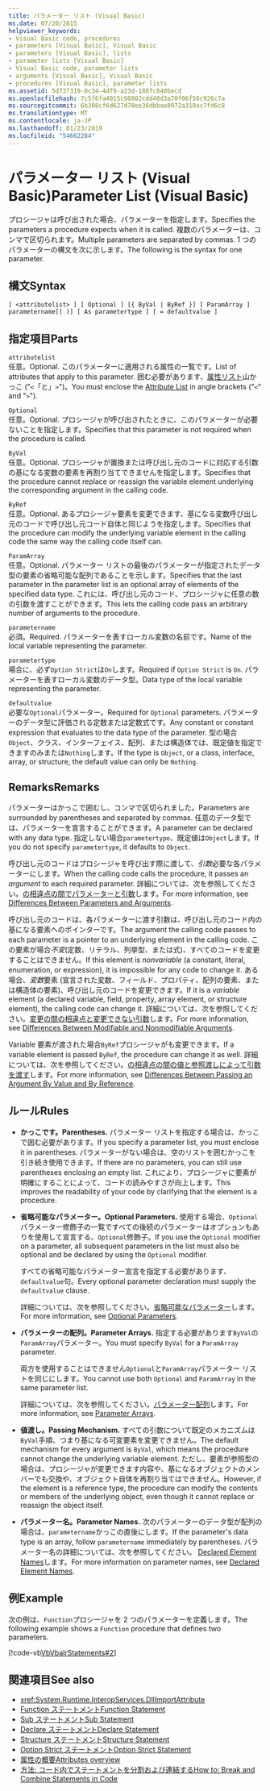 ```yaml
---
title: パラメーター リスト (Visual Basic)
ms.date: 07/20/2015
helpviewer_keywords:
- Visual Basic code, procedures
- parameters [Visual Basic], Visual Basic
- parameters [Visual Basic], lists
- parameter lists [Visual Basic]
- Visual Basic code, parameter lists
- arguments [Visual Basic], Visual Basic
- procedures [Visual Basic], parameter lists
ms.assetid: 5d737319-0c34-4df9-a23d-188fc840becd
ms.openlocfilehash: 7c5f6fa4015c90802cdd48d3a70f06f56c926c7a
ms.sourcegitcommit: 6b308cf6d627d78ee36dbbae8972a310ac7fd6c8
ms.translationtype: MT
ms.contentlocale: ja-JP
ms.lasthandoff: 01/23/2019
ms.locfileid: "54662284"
---
```

# <a name="parameter-list-visual-basic"></a><span data-ttu-id="dec09-102">パラメーター リスト (Visual Basic)</span><span class="sxs-lookup"><span data-stu-id="dec09-102">Parameter List (Visual Basic)</span></span>
<span data-ttu-id="dec09-103">プロシージャは呼び出された場合、パラメーターを指定します。</span><span class="sxs-lookup"><span data-stu-id="dec09-103">Specifies the parameters a procedure expects when it is called.</span></span> <span data-ttu-id="dec09-104">複数のパラメーターは、コンマで区切られます。</span><span class="sxs-lookup"><span data-stu-id="dec09-104">Multiple parameters are separated by commas.</span></span> <span data-ttu-id="dec09-105">1 つのパラメーターの構文を次に示します。</span><span class="sxs-lookup"><span data-stu-id="dec09-105">The following is the syntax for one parameter.</span></span>  
  
## <a name="syntax"></a><span data-ttu-id="dec09-106">構文</span><span class="sxs-lookup"><span data-stu-id="dec09-106">Syntax</span></span>  
  
```  
[ <attributelist> ] [ Optional ] [{ ByVal | ByRef }] [ ParamArray ]   
parametername[( )] [ As parametertype ] [ = defaultvalue ]  
```  
  
## <a name="parts"></a><span data-ttu-id="dec09-107">指定項目</span><span class="sxs-lookup"><span data-stu-id="dec09-107">Parts</span></span>  
 `attributelist`  
 <span data-ttu-id="dec09-108">任意。</span><span class="sxs-lookup"><span data-stu-id="dec09-108">Optional.</span></span> <span data-ttu-id="dec09-109">このパラメーターに適用される属性の一覧です。</span><span class="sxs-lookup"><span data-stu-id="dec09-109">List of attributes that apply to this parameter.</span></span> <span data-ttu-id="dec09-110">囲む必要があります、[属性リスト](../../../visual-basic/language-reference/statements/attribute-list.md)山かっこ ("`<`「と」`>`")。</span><span class="sxs-lookup"><span data-stu-id="dec09-110">You must enclose the [Attribute List](../../../visual-basic/language-reference/statements/attribute-list.md) in angle brackets ("`<`" and "`>`").</span></span>  
  
 `Optional`  
 <span data-ttu-id="dec09-111">任意。</span><span class="sxs-lookup"><span data-stu-id="dec09-111">Optional.</span></span> <span data-ttu-id="dec09-112">プロシージャが呼び出されたときに、このパラメーターが必要ないことを指定します。</span><span class="sxs-lookup"><span data-stu-id="dec09-112">Specifies that this parameter is not required when the procedure is called.</span></span>  
  
 `ByVal`  
 <span data-ttu-id="dec09-113">任意。</span><span class="sxs-lookup"><span data-stu-id="dec09-113">Optional.</span></span> <span data-ttu-id="dec09-114">プロシージャが置換または呼び出し元のコードに対応する引数の基になる変数の要素を再割り当てできませんを指定します。</span><span class="sxs-lookup"><span data-stu-id="dec09-114">Specifies that the procedure cannot replace or reassign the variable element underlying the corresponding argument in the calling code.</span></span>  
  
 `ByRef`  
 <span data-ttu-id="dec09-115">任意。</span><span class="sxs-lookup"><span data-stu-id="dec09-115">Optional.</span></span> <span data-ttu-id="dec09-116">あるプロシージャ要素を変更できます、基になる変数呼び出し元のコードで呼び出し元コード自体と同じようを指定します。</span><span class="sxs-lookup"><span data-stu-id="dec09-116">Specifies that the procedure can modify the underlying variable element in the calling code the same way the calling code itself can.</span></span>  
  
 `ParamArray`  
 <span data-ttu-id="dec09-117">任意。</span><span class="sxs-lookup"><span data-stu-id="dec09-117">Optional.</span></span> <span data-ttu-id="dec09-118">パラメーター リストの最後のパラメーターが指定されたデータ型の要素の省略可能な配列であることを示します。</span><span class="sxs-lookup"><span data-stu-id="dec09-118">Specifies that the last parameter in the parameter list is an optional array of elements of the specified data type.</span></span> <span data-ttu-id="dec09-119">これには、呼び出し元のコード、プロシージャに任意の数の引数を渡すことができます。</span><span class="sxs-lookup"><span data-stu-id="dec09-119">This lets the calling code pass an arbitrary number of arguments to the procedure.</span></span>  
  
 `parametername`  
 <span data-ttu-id="dec09-120">必須。</span><span class="sxs-lookup"><span data-stu-id="dec09-120">Required.</span></span> <span data-ttu-id="dec09-121">パラメーターを表すローカル変数の名前です。</span><span class="sxs-lookup"><span data-stu-id="dec09-121">Name of the local variable representing the parameter.</span></span>  
  
 `parametertype`  
 <span data-ttu-id="dec09-122">場合に、必ず`Option Strict`は`On`します。</span><span class="sxs-lookup"><span data-stu-id="dec09-122">Required if `Option Strict` is `On`.</span></span> <span data-ttu-id="dec09-123">パラメーターを表すローカル変数のデータ型。</span><span class="sxs-lookup"><span data-stu-id="dec09-123">Data type of the local variable representing the parameter.</span></span>  
  
 `defaultvalue`  
 <span data-ttu-id="dec09-124">必要な`Optional`パラメーター。</span><span class="sxs-lookup"><span data-stu-id="dec09-124">Required for `Optional` parameters.</span></span> <span data-ttu-id="dec09-125">パラメーターのデータ型に評価される定数または定数式です。</span><span class="sxs-lookup"><span data-stu-id="dec09-125">Any constant or constant expression that evaluates to the data type of the parameter.</span></span> <span data-ttu-id="dec09-126">型の場合`Object`、クラス、インターフェイス、配列、または構造体では、既定値を指定できますのみまたは`Nothing`します。</span><span class="sxs-lookup"><span data-stu-id="dec09-126">If the type is `Object`, or a class, interface, array, or structure, the default value can only be `Nothing`.</span></span>  
  
## <a name="remarks"></a><span data-ttu-id="dec09-127">Remarks</span><span class="sxs-lookup"><span data-stu-id="dec09-127">Remarks</span></span>  
 <span data-ttu-id="dec09-128">パラメーターはかっこで囲むし、コンマで区切られました。</span><span class="sxs-lookup"><span data-stu-id="dec09-128">Parameters are surrounded by parentheses and separated by commas.</span></span> <span data-ttu-id="dec09-129">任意のデータ型では、パラメーターを宣言することができます。</span><span class="sxs-lookup"><span data-stu-id="dec09-129">A parameter can be declared with any data type.</span></span> <span data-ttu-id="dec09-130">指定しない場合`parametertype`、既定値は`Object`します。</span><span class="sxs-lookup"><span data-stu-id="dec09-130">If you do not specify `parametertype`, it defaults to `Object`.</span></span>  
  
 <span data-ttu-id="dec09-131">呼び出し元のコードはプロシージャを呼び出す際に渡して、*引数*必要な各パラメーターにします。</span><span class="sxs-lookup"><span data-stu-id="dec09-131">When the calling code calls the procedure, it passes an *argument* to each required parameter.</span></span> <span data-ttu-id="dec09-132">詳細については、次を参照してください。[の相違点の間でパラメーターと引数](../../../visual-basic/programming-guide/language-features/procedures/differences-between-parameters-and-arguments.md)します。</span><span class="sxs-lookup"><span data-stu-id="dec09-132">For more information, see [Differences Between Parameters and Arguments](../../../visual-basic/programming-guide/language-features/procedures/differences-between-parameters-and-arguments.md).</span></span>  
  
 <span data-ttu-id="dec09-133">呼び出し元のコードは、各パラメーターに渡す引数は、呼び出し元のコード内の基になる要素へのポインターです。</span><span class="sxs-lookup"><span data-stu-id="dec09-133">The argument the calling code passes to each parameter is a pointer to an underlying element in the calling code.</span></span> <span data-ttu-id="dec09-134">この要素が場合*不変*(定数、リテラル、列挙型、または式)、すべてのコードを変更することはできません。</span><span class="sxs-lookup"><span data-stu-id="dec09-134">If this element is *nonvariable* (a constant, literal, enumeration, or expression), it is impossible for any code to change it.</span></span> <span data-ttu-id="dec09-135">ある場合、*変数*要素 (宣言された変数、フィールド、プロパティ、配列の要素、または構造体の要素)、呼び出し元のコードを変更できます。</span><span class="sxs-lookup"><span data-stu-id="dec09-135">If it is a *variable* element (a declared variable, field, property, array element, or structure element), the calling code can change it.</span></span> <span data-ttu-id="dec09-136">詳細については、次を参照してください。[変更の間の相違点と変更できない引数](../../../visual-basic/programming-guide/language-features/procedures/differences-between-modifiable-and-nonmodifiable-arguments.md)します。</span><span class="sxs-lookup"><span data-stu-id="dec09-136">For more information, see [Differences Between Modifiable and Nonmodifiable Arguments](../../../visual-basic/programming-guide/language-features/procedures/differences-between-modifiable-and-nonmodifiable-arguments.md).</span></span>  
  
 <span data-ttu-id="dec09-137">Variable 要素が渡された場合`ByRef`プロシージャがも変更できます。</span><span class="sxs-lookup"><span data-stu-id="dec09-137">If a variable element is passed `ByRef`, the procedure can change it as well.</span></span> <span data-ttu-id="dec09-138">詳細については、次を参照してください。[の相違点の間の値と参照渡しによって引数を渡す](../../../visual-basic/programming-guide/language-features/procedures/differences-between-passing-an-argument-by-value-and-by-reference.md)します。</span><span class="sxs-lookup"><span data-stu-id="dec09-138">For more information, see [Differences Between Passing an Argument By Value and By Reference](../../../visual-basic/programming-guide/language-features/procedures/differences-between-passing-an-argument-by-value-and-by-reference.md).</span></span>  
  
## <a name="rules"></a><span data-ttu-id="dec09-139">ルール</span><span class="sxs-lookup"><span data-stu-id="dec09-139">Rules</span></span>  
  
-   <span data-ttu-id="dec09-140">**かっこです。**</span><span class="sxs-lookup"><span data-stu-id="dec09-140">**Parentheses.**</span></span> <span data-ttu-id="dec09-141">パラメーター リストを指定する場合は、かっこで囲む必要があります。</span><span class="sxs-lookup"><span data-stu-id="dec09-141">If you specify a parameter list, you must enclose it in parentheses.</span></span> <span data-ttu-id="dec09-142">パラメーターがない場合は、空のリストを囲むかっこを引き続き使用できます。</span><span class="sxs-lookup"><span data-stu-id="dec09-142">If there are no parameters, you can still use parentheses enclosing an empty list.</span></span> <span data-ttu-id="dec09-143">これにより、プロシージャに要素が明確にすることによって、コードの読みやすさが向上します。</span><span class="sxs-lookup"><span data-stu-id="dec09-143">This improves the readability of your code by clarifying that the element is a procedure.</span></span>  
  
-   <span data-ttu-id="dec09-144">**省略可能なパラメーター。**</span><span class="sxs-lookup"><span data-stu-id="dec09-144">**Optional Parameters.**</span></span> <span data-ttu-id="dec09-145">使用する場合、`Optional`パラメーター修飾子の一覧ですべての後続のパラメーターはオプションもありを使用して宣言する、`Optional`修飾子。</span><span class="sxs-lookup"><span data-stu-id="dec09-145">If you use the `Optional` modifier on a parameter, all subsequent parameters in the list must also be optional and be declared by using the `Optional` modifier.</span></span>  
  
     <span data-ttu-id="dec09-146">すべての省略可能なパラメーター宣言を指定する必要があります、`defaultvalue`句。</span><span class="sxs-lookup"><span data-stu-id="dec09-146">Every optional parameter declaration must supply the `defaultvalue` clause.</span></span>  
  
     <span data-ttu-id="dec09-147">詳細については、次を参照してください。[省略可能なパラメーター](../../../visual-basic/programming-guide/language-features/procedures/optional-parameters.md)します。</span><span class="sxs-lookup"><span data-stu-id="dec09-147">For more information, see [Optional Parameters](../../../visual-basic/programming-guide/language-features/procedures/optional-parameters.md).</span></span>  
  
-   <span data-ttu-id="dec09-148">**パラメーターの配列。**</span><span class="sxs-lookup"><span data-stu-id="dec09-148">**Parameter Arrays.**</span></span> <span data-ttu-id="dec09-149">指定する必要があります`ByVal`の`ParamArray`パラメーター。</span><span class="sxs-lookup"><span data-stu-id="dec09-149">You must specify `ByVal` for a `ParamArray` parameter.</span></span>  
  
     <span data-ttu-id="dec09-150">両方を使用することはできません`Optional`と`ParamArray`パラメーター リストを同じにします。</span><span class="sxs-lookup"><span data-stu-id="dec09-150">You cannot use both `Optional` and `ParamArray` in the same parameter list.</span></span>  
  
     <span data-ttu-id="dec09-151">詳細については、次を参照してください。[パラメーター配列](../../../visual-basic/programming-guide/language-features/procedures/parameter-arrays.md)します。</span><span class="sxs-lookup"><span data-stu-id="dec09-151">For more information, see [Parameter Arrays](../../../visual-basic/programming-guide/language-features/procedures/parameter-arrays.md).</span></span>  
  
-   <span data-ttu-id="dec09-152">**値渡し。**</span><span class="sxs-lookup"><span data-stu-id="dec09-152">**Passing Mechanism.**</span></span> <span data-ttu-id="dec09-153">すべての引数について既定のメカニズムは`ByVal`手順、つまり基になる可変要素を変更できません。</span><span class="sxs-lookup"><span data-stu-id="dec09-153">The default mechanism for every argument is `ByVal`, which means the procedure cannot change the underlying variable element.</span></span> <span data-ttu-id="dec09-154">ただし、要素が参照型の場合は、プロシージャが変更できます内容や、基になるオブジェクトのメンバーでも交換や、オブジェクト自体を再割り当てはできません。</span><span class="sxs-lookup"><span data-stu-id="dec09-154">However, if the element is a reference type, the procedure can modify the contents or members of the underlying object, even though it cannot replace or reassign the object itself.</span></span>  
  
-   <span data-ttu-id="dec09-155">**パラメーター名。**</span><span class="sxs-lookup"><span data-stu-id="dec09-155">**Parameter Names.**</span></span> <span data-ttu-id="dec09-156">次のパラメーターのデータ型が配列の場合は、`parametername`かっこの直後にします。</span><span class="sxs-lookup"><span data-stu-id="dec09-156">If the parameter's data type is an array, follow `parametername` immediately by parentheses.</span></span> <span data-ttu-id="dec09-157">パラメーター名の詳細については、次を参照してください。 [Declared Element Names](../../../visual-basic/programming-guide/language-features/declared-elements/declared-element-names.md)します。</span><span class="sxs-lookup"><span data-stu-id="dec09-157">For more information on parameter names, see [Declared Element Names](../../../visual-basic/programming-guide/language-features/declared-elements/declared-element-names.md).</span></span>  
  
## <a name="example"></a><span data-ttu-id="dec09-158">例</span><span class="sxs-lookup"><span data-stu-id="dec09-158">Example</span></span>  
 <span data-ttu-id="dec09-159">次の例は、`Function`プロシージャを 2 つのパラメーターを定義します。</span><span class="sxs-lookup"><span data-stu-id="dec09-159">The following example shows a `Function` procedure that defines two parameters.</span></span>  
  
 [!code-vb[VbVbalrStatements#2](../../../visual-basic/language-reference/error-messages/codesnippet/VisualBasic/parameter-list_1.vb)]  
  
## <a name="see-also"></a><span data-ttu-id="dec09-160">関連項目</span><span class="sxs-lookup"><span data-stu-id="dec09-160">See also</span></span>
- <xref:System.Runtime.InteropServices.DllImportAttribute>
- [<span data-ttu-id="dec09-161">Function ステートメント</span><span class="sxs-lookup"><span data-stu-id="dec09-161">Function Statement</span></span>](../../../visual-basic/language-reference/statements/function-statement.md)
- [<span data-ttu-id="dec09-162">Sub ステートメント</span><span class="sxs-lookup"><span data-stu-id="dec09-162">Sub Statement</span></span>](../../../visual-basic/language-reference/statements/sub-statement.md)
- [<span data-ttu-id="dec09-163">Declare ステートメント</span><span class="sxs-lookup"><span data-stu-id="dec09-163">Declare Statement</span></span>](../../../visual-basic/language-reference/statements/declare-statement.md)
- [<span data-ttu-id="dec09-164">Structure ステートメント</span><span class="sxs-lookup"><span data-stu-id="dec09-164">Structure Statement</span></span>](../../../visual-basic/language-reference/statements/structure-statement.md)
- [<span data-ttu-id="dec09-165">Option Strict ステートメント</span><span class="sxs-lookup"><span data-stu-id="dec09-165">Option Strict Statement</span></span>](../../../visual-basic/language-reference/statements/option-strict-statement.md)
- [<span data-ttu-id="dec09-166">属性の概要</span><span class="sxs-lookup"><span data-stu-id="dec09-166">Attributes overview</span></span>](../../../visual-basic/programming-guide/concepts/attributes/index.md)
- [<span data-ttu-id="dec09-167">方法: コード内でステートメントを分割および連結する</span><span class="sxs-lookup"><span data-stu-id="dec09-167">How to: Break and Combine Statements in Code</span></span>](../../../visual-basic/programming-guide/program-structure/how-to-break-and-combine-statements-in-code.md)
